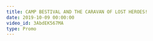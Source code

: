 ```yaml
---
title: CAMP BESTIVAL AND THE CARAVAN OF LOST HEROES!
date: 2019-10-09 00:00:00
video_id: 3AbdEK567MA
type: Promo
---
```

